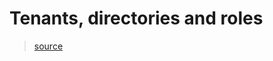 # Tenants, directories and roles

> [source](https://github.com/MicrosoftDocs/azure-docs/blob/master/articles/active-directory/users-groups-roles/directory-assign-admin-roles.md)